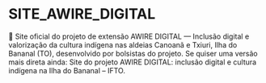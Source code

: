 # SITE_AWIRE_DIGITAL
🌿 Site oficial do projeto de extensão AWIRE DIGITAL — Inclusão digital e valorização da cultura indígena nas aldeias Canoanã e Txiuri, Ilha do Bananal (TO), desenvolvido por bolsistas do projeto.  Se quiser uma versão mais direta ainda:  Site do projeto AWIRE DIGITAL: inclusão digital e cultura indígena na Ilha do Bananal – IFTO.
